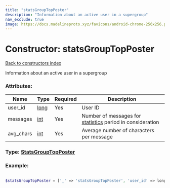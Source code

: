 ```yaml
---
title: "statsGroupTopPoster"
description: "Information about an active user in a supergroup"
nav_exclude: true
image: https://docs.madelineproto.xyz/favicons/android-chrome-256x256.png
---
```

# Constructor: statsGroupTopPoster  
[Back to constructors index](/API_docs/constructors/index.html)



Information about an active user in a supergroup

### Attributes:

| Name     |    Type       | Required | Description |
|----------|---------------|----------|-------------|
|user\_id|[long](/API_docs/types/long.html) | Yes|User ID|
|messages|[int](/API_docs/types/int.html) | Yes|Number of messages for [statistics](https://core.telegram.org/api/stats) period in consideration|
|avg\_chars|[int](/API_docs/types/int.html) | Yes|Average number of characters per message|



### Type: [StatsGroupTopPoster](/API_docs/types/StatsGroupTopPoster.html)


### Example:

```php

$statsGroupTopPoster = ['_' => 'statsGroupTopPoster', 'user_id' => long, 'messages' => int, 'avg_chars' => int];
```  
